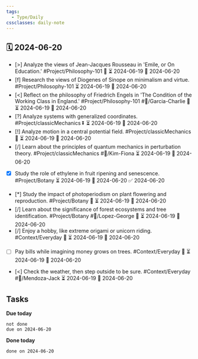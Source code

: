 ```yaml
---
tags:
  - Type/Daily
cssclasses: daily-note
---
```


## 🗓️ 2024-06-20

- [>] Analyze the views of Jean-Jacques Rousseau in 'Emile, or On Education.' #Project/Philosophy-101 🔽 ⏳ 2024-06-19 📅 2024-06-20
- [f] Research the views of Diogenes of Sinope on minimalism and virtue. #Project/Philosophy-101 ⏳ 2024-06-19 📅 2024-06-20
- [<] Reflect on the philosophy of Friedrich Engels in 'The Condition of the Working Class in England.' #Project/Philosophy-101 #👤/Garcia-Charlie 🔺 ⏳ 2024-06-19 📅 2024-06-20
- [?] Analyze systems with generalized coordinates. #Project/classicMechanics ⏬ ⏳ 2024-06-19 📅 2024-06-20
- [!] Analyze motion in a central potential field. #Project/classicMechanics 🔼 ⏳ 2024-06-19 📅 2024-06-20
- [/] Learn about the principles of quantum mechanics in perturbation theory. #Project/classicMechanics #👤/Kim-Fiona ⏳ 2024-06-19 📅 2024-06-20
- [x] Study the role of ethylene in fruit ripening and senescence. #Project/Botany ⏳ 2024-06-19 📅 2024-06-20 ✅ 2024-06-20
- [*] Study the impact of photoperiodism on plant flowering and reproduction. #Project/Botany 🔺 ⏳ 2024-06-19 📅 2024-06-20
- [/] Learn about the significance of forest ecosystems and tree identification. #Project/Botany #👤/Lopez-George 🔼 ⏳ 2024-06-19 📅 2024-06-20
- [/] Enjoy a hobby, like extreme origami or unicorn riding. #Context/Everyday 🔼 ⏳ 2024-06-19 📅 2024-06-20
- [ ] Pay bills while imagining money grows on trees. #Context/Everyday 🔼 ⏳ 2024-06-19 📅 2024-06-20
- [<] Check the weather, then step outside to be sure. #Context/Everyday #👤/Mendoza-Jack ⏳ 2024-06-19 📅 2024-06-20

## Tasks

**Due today**

```tasks
not done
due on 2024-06-20
```

**Done today**

```tasks
done on 2024-06-20
```
            